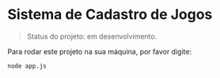 # Sistema de Cadastro de Jogos

>Status do projeto: em desenvolvimento.

Para rodar este projeto na sua máquina, por favor digite:
```
node app.js
```
